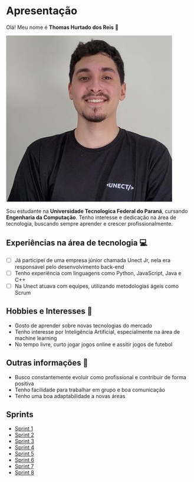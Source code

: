 # Apresentação

Olá! Meu nome é **Thomas Hurtado dos Reis** 👋

![Foto Pessoal](img/fotoperfil.jpg)

Sou estudante na **Universidade Tecnologica Federal do Paraná**, cursando **Engenharia da Computação**. Tenho interesse e dedicação na área de tecnologia, buscando sempre aprender e crescer profissionalmente.

## Experiências na área de tecnologia 💻

- [ ] Já participei de uma empresa júnior chamada Unect Jr, nela era responsavel pelo desenvolvimento back-end  
- [ ] Tenho experiência com linguagens como Python, JavaScript, Java e C++
- [ ] Na Unect atuava com equipes, utilizando metodologias ágeis como Scrum  

## Hobbies e Interesses 🌱

- Gosto de aprender sobre novas tecnologias do mercado
- Tenho interesse por Inteligência Artificial, especialmente na área de machine learning
- No tempo livre, curto jogar jogos online e assitir jogos de futebol

## Outras informações 📝

- Busco constantemente evoluir como profissional e contribuir de forma positiva 
- Tenho facilidade para trabalhar em grupo e boa comunicação
- Tenho uma boa adaptabilidade a novas áreas

## Sprints

- [Sprint 1](./Sprint1/)
- [Sprint 2](./Sprint2/)
- [Sprint 3](./Sprint3/)
- [Sprint 4](./Sprint4/)
- [Sprint 5](./Sprint5/)
- [Sprint 6](./Sprint6/)
- [Sprint 7](./Sprint7/)
- [Sprint 8](./Sprint8/)



